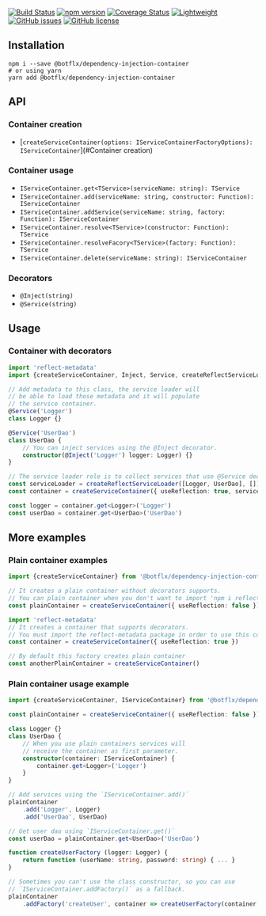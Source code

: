 [![Build Status](https://travis-ci.org/botflux/dependency-injection-container.svg?branch=master)](https://travis-ci.org/botflux/dependency-injection-container)
[![npm version](https://img.shields.io/npm/v/@botflx%2Fdependency-injection-container.svg)](https://npmjs.org/package/@botflx/dependency-injection-container)
[![Coverage Status](https://coveralls.io/repos/github/botflux/dependency-injection-container/badge.svg?branch=master)](https://coveralls.io/github/botflux/dependency-injection-container?branch=master)
[![Lightweight](https://img.shields.io/bundlephobia/minzip/@botflx/dependency-injection-container)](https://bundlephobia.com/result?p=@botflx/dependency-injection-container)
[![GitHub issues](https://img.shields.io/github/issues/botflux/dependency-injection-container.svg)](https://GitHub.com/botflux/dependency-injection-container/issues/)
[![GitHub license](https://img.shields.io/github/license/botflux/dependency-injection-container.svg)](https://github.com/botflux/dependency-injection-container/blob/master/LICENSE)

## Installation

```shell script
npm i --save @botflx/dependency-injection-container
# or using yarn
yarn add @botflx/dependency-injection-container
```

## API

### Container creation

- [`createServiceContainer(options: IServiceContainerFactoryOptions): IServiceContainer`](#Container creation)

### Container usage

- `IServiceContainer.get<TService>(serviceName: string): TService`
- `IServiceContainer.add(serviceName: string, constructor: Function): IServiceContainer`
- `IServiceContainer.addService(serviceName: string, factory: Function): IServiceContainer`
- `IServiceContainer.resolve<TService>(constructor: Function): TService`
- `IServiceContainer.resolveFacory<TService>(factory: Function): TService`
- `IServiceContainer.delete(serviceName: string): IServiceContainer`

### Decorators

- `@Inject(string)`
- `@Service(string)`

## Usage

### Container with decorators

```typescript
import 'reflect-metadata'
import {createServiceContainer, Inject, Service, createReflectServiceLoader} from '@botflx/dependency-injection-container'

// Add metadata to this class, the service loader will
// be able to load those metadata and it will populate 
// the service container.
@Service('Logger')
class Logger {}

@Service('UserDao')
class UserDao {
    // You can inject services using the @Inject decorator.
    constructor(@Inject('Logger') logger: Logger) {}
}

// The service loader role is to collect services that use @Service decorators
const serviceLoader = createReflectServiceLoader([Logger, UserDao], [])
const container = createServiceContainer({ useReflection: true, serviceLoader: serviceLoader })

const logger = container.get<Logger>('Logger')
const userDao = container.get<UserDao>('UserDao')
```

## More examples

### Plain container examples

```typescript
import {createServiceContainer} from '@botflx/dependency-injection-container'

// It creates a plain container without decorators supports.
// You can plain container when you don't want to import 'npm i reflect-metadata'
const plainContainer = createServiceContainer({ useReflection: false })

import 'reflect-metadata'
// It creates a container that supports decorators.
// You must import the reflect-metadata package in order to use this container type.
const container = createServiceContainer({ useReflection: true })

// By default this factory creates plain container
const anotherPlainContainer = createServiceContainer()
```

### Plain container usage example

```typescript
import {createServiceContainer, IServiceContainer} from '@botflx/dependency-injection-container'

const plainContainer = createServiceContainer({ useReflection: false })

class Logger {}
class UserDao {
    // When you use plain containers services will
    // receive the container as first parameter.
    constructor(container: IServiceContainer) {
        container.get<Logger>('Logger')
    }
}

// Add services using the `IServiceContainer.add()`
plainContainer
    .add('Logger', Logger)
    .add('UserDao', UserDao)

// Get user dao using `IServiceContainer.get()`
const userDao = plainContainer.get<UserDao>('UserDao')

function createUserFactory (logger: Logger) {
    return function (userName: string, password: string) { ... }
}

// Sometimes you can't use the class constructor, so you can use
// `IServiceContainer.addFactory()` as a fallback.
plainContainer
    .addFactory('createUser', container => createUserFactory(container.get('Logger')))
```
